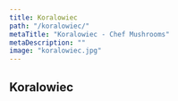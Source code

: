 ```yaml
---
title: Koralowiec
path: "/koralowiec/"
metaTitle: "Koralowiec - Chef Mushrooms"
metaDescription: ""
image: "koralowiec.jpg"
---
```


## Koralowiec